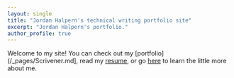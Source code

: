```yaml
---
layout: single
title: "Jordan Halpern's technical writing portfolio site"
excerpt: "Jordan Halpern's portfolio."
author_profile: true
---
```

Welcome to my site! You can check out my [portfolio](/_pages/Scrivener.md], read my [resume](/_pages/Resume.md), or go [here](/_pages/About.md) to learn the little more about me. 